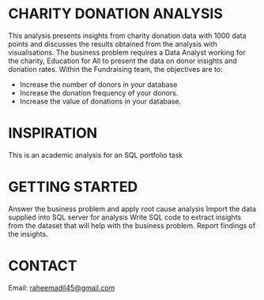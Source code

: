 # CHARITY DONATION ANALYSIS
This analysis presents insights from charity donation data with 1000 data points and discusses the results obtained from the analysis with visualisations. The business problem requires a Data Analyst working for the charity, Education for All to present the data on donor insights and donation rates.
Within the Fundraising team, the objectives are to:
-	Increase the number of donors in your database
-	Increase the donation frequency of your donors.
-	Increase the value of donations in your database.

# INSPIRATION
This is an academic analysis for an SQL portfolio task

# GETTING STARTED
Answer the business problem and apply root cause analysis
Import the data supplied into SQL server for analysis
Write SQL code to extract insights from the dataset that will help with the business problem.
Report findings of the insights.

# CONTACT
Email: raheemadil45@gmail.com
